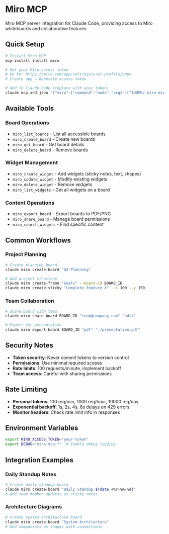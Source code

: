 # Miro MCP

Miro MCP server integration for Claude Code, providing access to Miro whiteboards and collaborative features.

## Quick Setup

```bash
# Install Miro MCP
mcp-install install miro

# Get your Miro access token
# Go to: https://miro.com/app/settings/user-profile/apps
# Create app → Generate access token

# Add to Claude Code (replace with your token)
claude mcp add-json '{"miro":{"command":"node","args":["$HOME/.miro-mcp/build/index.js"],"env":{"MIRO_ACCESS_TOKEN":"your-token-here"}}}'
```

## Available Tools

### Board Operations
- `miro_list_boards` - List all accessible boards
- `miro_create_board` - Create new boards
- `miro_get_board` - Get board details
- `miro_delete_board` - Remove boards

### Widget Management
- `miro_create_widget` - Add widgets (sticky notes, text, shapes)
- `miro_update_widget` - Modify existing widgets
- `miro_delete_widget` - Remove widgets
- `miro_list_widgets` - Get all widgets on a board

### Content Operations
- `miro_export_board` - Export boards to PDF/PNG
- `miro_share_board` - Manage board permissions
- `miro_search_widgets` - Find specific content

## Common Workflows

### Project Planning
```bash
# Create planning board
claude miro create-board "Q4 Planning"

# Add project structure
claude miro create-frame "Goals" --board-id BOARD_ID
claude miro create-sticky "Complete feature X" --x 100 --y 150
```

### Team Collaboration
```bash
# Share board with team
claude miro share-board BOARD_ID "team@company.com" "edit"

# Export for presentation
claude miro export-board BOARD_ID "pdf" "./presentation.pdf"
```

## Security Notes
- **Token security**: Never commit tokens to version control
- **Permissions**: Use minimal required scopes
- **Rate limits**: 100 requests/minute, implement backoff
- **Team access**: Careful with sharing permissions

## Rate Limiting
- **Personal tokens**: 100 req/min, 1000 req/hour, 10000 req/day
- **Exponential backoff**: 1s, 2s, 4s, 8s delays on 429 errors
- **Monitor headers**: Check rate limit info in responses

## Environment Variables
```bash
export MIRO_ACCESS_TOKEN="your-token"
export DEBUG="miro-mcp:*"  # Enable debug logging
```

## Integration Examples

### Daily Standup Notes
```bash
# Create daily standup board
claude miro create-board "Daily Standup $(date +%Y-%m-%d)"
# Add team member updates as sticky notes
```

### Architecture Diagrams
```bash
# Create system architecture board
claude miro create-board "System Architecture"
# Add components as shapes with connections
```